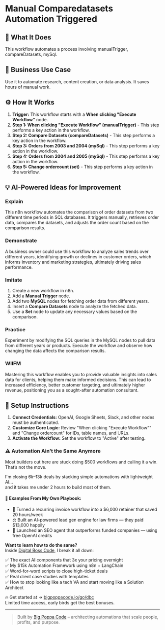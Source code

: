 # Manual Comparedatasets Automation Triggered

## 🚀 What It Does
This workflow automates a process involving manualTrigger, compareDatasets, mySql.

## 💼 Business Use Case
Use it to automate research, content creation, or data analysis. It saves hours of manual work.

## ⚙️ How It Works
1.  **Trigger:** This workflow starts with a **When clicking "Execute Workflow"** node.
2. **Step 1: When clicking "Execute Workflow" (manualTrigger)** - This step performs a key action in the workflow.
3. **Step 2: Compare Datasets (compareDatasets)** - This step performs a key action in the workflow.
4. **Step 3: Orders from 2003 and 2004 (mySql)** - This step performs a key action in the workflow.
5. **Step 4: Orders from 2004 and 2005 (mySql)** - This step performs a key action in the workflow.
6. **Step 5: Change ordercount (set)** - This step performs a key action in the workflow.

## 💡 AI-Powered Ideas for Improvement
### Explain
This n8n workflow automates the comparison of order datasets from two different time periods in SQL databases. It triggers manually, retrieves order data, compares the datasets, and adjusts the order count based on the comparison results.

### Demonstrate
A business owner could use this workflow to analyze sales trends over different years, identifying growth or declines in customer orders, which informs inventory and marketing strategies, ultimately driving sales performance.

### Imitate
1. Create a new workflow in n8n.
2. Add a **Manual Trigger** node.
3. Add two **MySQL** nodes for fetching order data from different years.
4. Insert a **Compare Datasets** node to analyze the fetched data.
5. Use a **Set** node to update any necessary values based on the comparison.

### Practice
Experiment by modifying the SQL queries in the MySQL nodes to pull data from different years or products. Execute the workflow and observe how changing the data affects the comparison results.

### WIIFM
Mastering this workflow enables you to provide valuable insights into sales data for clients, helping them make informed decisions. This can lead to increased efficiency, better customer targeting, and ultimately higher revenue, positioning you as a sought-after automation consultant.

## 🔧 Setup Instructions
1. **Connect Credentials:** OpenAI, Google Sheets, Slack, and other nodes must be authenticated.
2. **Customize Core Logic:** Review "When clicking "Execute Workflow"" and "Change ordercount" for IDs, table names, and URLs.
3. **Activate the Workflow:** Set the workflow to "Active" after testing.

### ⚠️ Automation Ain’t the Same Anymore

Most builders out here are stuck doing $500 workflows and calling it a win.  
That’s not the move.  

I'm closing $6k–$13k deals by stacking simple automations with lightweight AI...  
and it takes me under 2 hours to build most of them.

#### 🧠 Examples From My Own Playbook:
- 🔁 Turned a recurring invoice workflow into a $6,000 retainer that saved 20 hours/week  
- ⚖️ Built an AI-powered lead gen engine for law firms — they paid $13,000 happily  
- 🚀 Launched an SEO agent that outperforms funded companies — using free OpenAI credits  

**Want to learn how to do the same?**  
Inside [Digital Boss Code](https://bigpoppacode.io/go/dbc), I break it all down:

✅ The exact AI components that 3x your pricing overnight  
✅ My $15k Automation Framework using n8n + LangChain  
✅ Word-for-word scripts to close high-ticket deals  
✅ Real client case studies with templates  
✅ How to stop looking like a tech VA and start moving like a Solution Architect  

🔥 Get started at → [bigpoppacode.io/go/dbc](https://bigpoppacode.io/go/dbc)  
Limited time access, early birds get the best bonuses.

---
> Built by [Big Poppa Code](https://bigpoppacode.io) – architecting automations that scale people, profits, and purpose.
